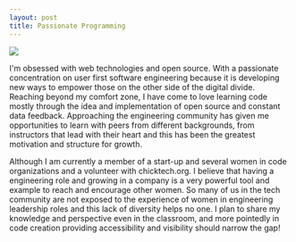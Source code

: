```yaml
---
layout: post
title: Passionate Programming
---
```


<img src="{{ site.baseurl }}/img/banner.jpg" class="portfolio-box">


I'm obsessed with web technologies and open source.  With a passionate concentration on user first software engineering because it is developing new ways to empower those on the other side of the digital divide. Reaching beyond my comfort zone, I have come to love learning code mostly through the idea and implementation of open source and constant data feedback. Approaching the engineering community has given me opportunities to learn with peers from different backgrounds,  from instructors that lead with their heart and this has been the greatest motivation and structure for growth.


Although I am currently a member of a start-up and several women in code organizations and a volunteer with chicktech.org.  I believe that having a engineering role and growing in a company is a very powerful tool and example to reach and encourage other women. So many of us in the tech community are not exposed to the experience of women in engineering leadership roles and this lack of diversity helps no one. I plan to share my knowledge and perspective even in the classroom, and more pointedly in code creation providing accessibility and visibility should narrow the gap!
